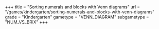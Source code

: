 +++
title = "Sorting numerals and blocks with Venn diagrams"
url = "/games/kindergarten/sorting-numerals-and-blocks-with-venn-diagrams"
grade = "Kindergarten"
gametype = "VENN_DIAGRAM"
subgametype = "NUM_VS_BRIX"
+++